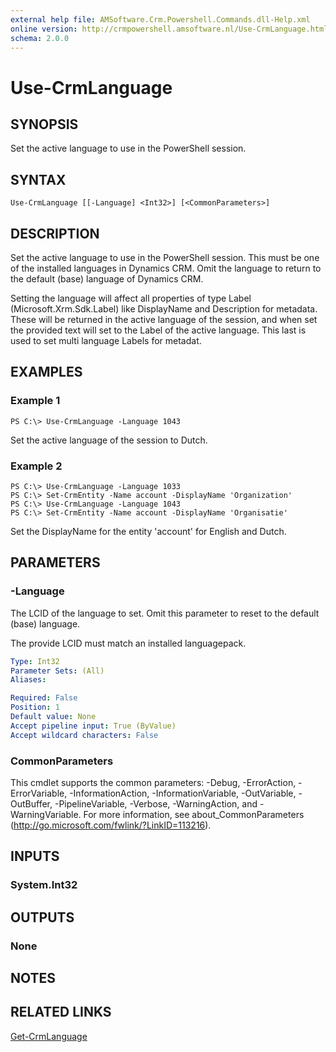 ```yaml
---
external help file: AMSoftware.Crm.Powershell.Commands.dll-Help.xml
online version: http://crmpowershell.amsoftware.nl/Use-CrmLanguage.html
schema: 2.0.0
---
```


# Use-CrmLanguage

## SYNOPSIS
Set the active language to use in the PowerShell session.

## SYNTAX

```
Use-CrmLanguage [[-Language] <Int32>] [<CommonParameters>]
```

## DESCRIPTION
Set the active language to use in the PowerShell session. This must be one of the installed languages in Dynamics CRM. Omit the language to return to the default (base) language of Dynamics CRM.

Setting the language will affect all properties of type Label (Microsoft.Xrm.Sdk.Label) like DisplayName and Description for metadata. These will be returned in the active language of the session, and when set the provided text will set to the Label of the active language. This last is used to set multi language Labels for metadat.

## EXAMPLES

### Example 1
```
PS C:\> Use-CrmLanguage -Language 1043
```

Set the active language of the session to Dutch.

### Example 2
```
PS C:\> Use-CrmLanguage -Language 1033
PS C:\> Set-CrmEntity -Name account -DisplayName 'Organization'
PS C:\> Use-CrmLanguage -Language 1043
PS C:\> Set-CrmEntity -Name account -DisplayName 'Organisatie'
```

Set the DisplayName for the entity 'account' for English and Dutch.

## PARAMETERS

### -Language
The LCID of the language to set. Omit this parameter to reset to the default (base) language.

The provide LCID must match an installed languagepack.

```yaml
Type: Int32
Parameter Sets: (All)
Aliases: 

Required: False
Position: 1
Default value: None
Accept pipeline input: True (ByValue)
Accept wildcard characters: False
```

### CommonParameters
This cmdlet supports the common parameters: -Debug, -ErrorAction, -ErrorVariable, -InformationAction, -InformationVariable, -OutVariable, -OutBuffer, -PipelineVariable, -Verbose, -WarningAction, and -WarningVariable. For more information, see about_CommonParameters (http://go.microsoft.com/fwlink/?LinkID=113216).

## INPUTS

### System.Int32

## OUTPUTS

### None

## NOTES

## RELATED LINKS

[Get-CrmLanguage](Get-CrmLanguage.md)
